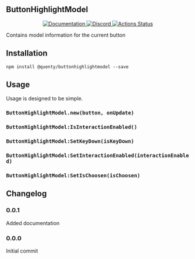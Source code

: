 ## ButtonHighlightModel
<div align="center">
  <a href="http://quenty.github.io/api/">
    <img src="https://img.shields.io/badge/docs-website-green.svg" alt="Documentation" />
  </a>
  <a href="https://discord.gg/mhtGUS8">
    <img src="https://img.shields.io/badge/discord-nevermore-blue.svg" alt="Discord" />
  </a>
  <a href="https://github.com/Quenty/NevermoreEngine/actions">
    <img src="https://github.com/Quenty/NevermoreEngine/workflows/luacheck/badge.svg" alt="Actions Status" />
  </a>
</div>

Contains model information for the current button

## Installation
```
npm install @quenty/buttonhighlightmodel --save
```

## Usage
Usage is designed to be simple.

### `ButtonHighlightModel.new(button, onUpdate)`

### `ButtonHighlightModel:IsInteractionEnabled()`

### `ButtonHighlightModel:SetKeyDown(isKeyDown)`

### `ButtonHighlightModel:SetInteractionEnabled(interactionEnabled)`

### `ButtonHighlightModel:SetIsChoosen(isChoosen)`


## Changelog

### 0.0.1
Added documentation

### 0.0.0
Initial commit